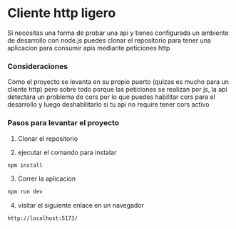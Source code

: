 # Cliente http ligero

Si necesitas una forma de probar una api y tienes configurada un ambiente de desarrollo con node.js 
puedes clonar el repositorio  para tener una aplicacion para consumir apis mediante peticiones http

### Consideraciones

Como el proyecto se levanta en su propio puerto (quizas es mucho para un cliente http) pero sobre todo 
porque las peticiones se realizan por js, la api detectara un problema de cors por lo que puedes habilitar 
cors para el desarrollo y luego deshabilitarlo si tu api no require tener cors activo

### Pasos para levantar el proyecto

1. Clonar el repositorio

2. ejecutar el comando para instalar

```bash
npm install
```

3. Correr la aplicacion 

```bash
npm run dev
```

4. visitar el siguiente enlace en un navegador

```bash
http://localhost:5173/
```
